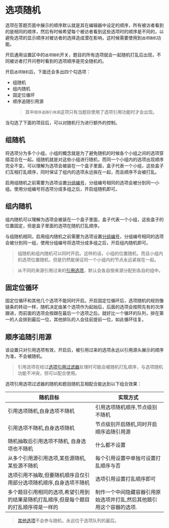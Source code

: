 # 选项随机

选项在答题页面中展示的顺序默认就是其在编辑器中设定的顺序，所有被访者看到的是相同的顺序，然后有时候希望每个被访者看到这些选项时的顺序是不同的，以避免选项的显示顺序对被访者的选择造成潜在影响，这时候需要使用到`选项随机`功能。

开启通用设置区中的`选项随机`开关，题目的所有选项就会一起随机打乱后出现，不同被访者打开问卷时看到的选项顺序是完全随机的。

开启`选项随机`后，下面还会多出四个勾选项：
+ 组随机
+ 组内随机
+ 固定位循环
+ 顺序追随引用源
  > 其中`顺序追随引用源`这项只有当题目使用了选项引用功能时才会出现。

当勾选了下面的项目后，可以对随机行为进行额外的控制。

## 组随机
将选项分为多个小组，小组的概念就是为了避免随机的时候各个小组之间的选项穿插混合在一起。组随机就是对这些小组进行随机，而同一个小组内的选项出现顺序完全不变。可以理解为选项会被装在一个盒子里面，盒子代表一个小组，这些盒子们互相打乱顺序，同时保证了组内的选项永远挨在一起，而且顺序不会被打乱。

启用组随机之前需要为选项设置[分组编号](./option.md#分组编号)，分组编号相同的选项会被分到同一小组。使用分组编号将选项分成多组之后，开启组随机即可。

## 组内随机
组内随机可以理解为选项会被装在一个盒子里面，盒子代表一个小组，这些盒子的位置固定，但是盒子里面的选项在随机打乱顺序。

与组随机相同，启用组内随机之前需要为选项设置[分组编号](./option.md#分组编号)，分组编号相同的选项会被分到同一组，使用分组编号将选项分成多组之后，开启组内随机即可。

> 组随机和组内随机可以同时开启。这样的话，小组的位置随机，而且小组内的选项位置随机，但是仍然能保证同一个小组内的节点永远紧挨在一起。

> 从不同的来源引用过来的[引用选项](../opt-reference/concept.md)，默认会各自按来源分配到各自的组中。

## 固定位循环 
固定位循环和其他几个选项不能同时开启。开启固定位循环后，选项随机的规则像链条的转动一样，随机决定由某个选项作为起始后，后面的选项会按照先有的次序跟进，而前面的选项会按跟在最后一个选项之后。就好比一个循环的队列，排在第一的人会排到最后一位，其他排队的人会往前提前一位，如此循环往复。

## 顺序追随引用源
该设置只对引用选项有效，开启后，被引用过来的选项永远以引用源头展示的顺序为准，不会被随机。
> 引用选项在经过[选项引用过滤器](../opt-reference/concept.md)处理时可能会被随机打乱顺序，与选项随机功能不冲突，但可以配合使用。

选项引用选项过滤器的随机和题目随机互相配合能达到以下组合效果：

|随机目标|实现方式|
|---|--|
|引用选项随机,自身选项不随机                            |引用选项随机顺序,节点级别不随机|
|引用选项不随机,自身选项随机                            |节点级别开启随机,同时开启顺序追随引用源|
|随机抽取后引用选项不随机, 自身选项也不随机               |什么都不设置|
|从多个引用源引用选项,某些源随机,某些源不随机             |每个引用设置中单独可设置打乱顺序与否|
|选项引用不抽取,但要随机顺序且仅引用部分选项随机顺序,自身选项不随机                     |选项引用设置打乱顺序即可|
|多个题目引用相同的选项,希望引用到的结果是随机打乱顺序,但是每个题目的打乱顺序得是一样的    |制作一个中间隐藏容器引用原始选项并打乱,然后其他题引用这个容器的选项.

> [其他选项](./other-option.md)不会参与随机，永远位于选项队列的最后。
